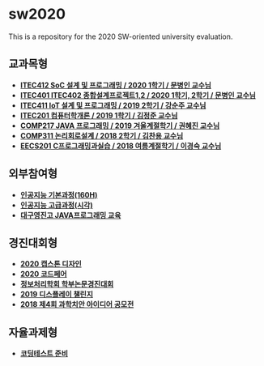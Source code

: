 # sw2020
This is a repository for the 2020 SW-oriented university evaluation.

## 교과목형
 - **[ITEC412 SoC 설계 및 프로그래밍 / 2020 1학기 / 문병인 교수님]()**
 - **[ITEC401 ITEC402 종합설계프로젝트1,2 / 2020 1학기, 2학기 / 문병인 교수님]()**
 - **[ITEC411 IoT 설계 및 프로그래밍 / 2019 2학기 / 강순주 교수님 ]()**
 - **[ITEC201 컴퓨터학개론 / 2019 1학기 / 김정준 교수님]()**
 - **[COMP217 JAVA 프로그래밍 / 2019 겨울계절학기 / 권혜진 교수님]()**
 - **[COMP311 논리회로설계 / 2018 2학기 / 김찬용 교수님]()**
 - **[EECS201 C프로그래밍과실습 / 2018 여름계절학기 / 이경숙 교수님]()**


## 외부참여형
 - **[인공지능 기본과정(160H)]()**
 - **[인공지능 고급과정(시각)]()**
 - **[대구영진고 JAVA프로그래밍 교육]()**

## 경진대회형
 - **[2020 캡스톤 디자인]()**
 - **[2020 코드페어]()**
 - **[정보처리학회 학부논문경진대회]()**
 - **[2019 디스플레이 챌린지]()**
 - **[2018 제4회 과학치안 아이디어 공모전]()**


## 자율과제형
  - **[코딩테스트 준비]()** 
